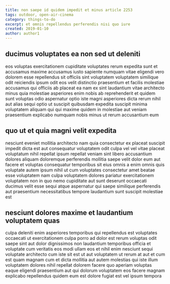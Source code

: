 ```yaml
---
title: non saepe id quidem impedit et minus article 2253
tags: outdoor, open-air-cinema
category: things-to-do
excerpt: et omnis repellendus perferendis nisi quo iure
created: 2019-01-10
author: author1
---
```


## ducimus voluptates ea non sed ut deleniti

eos voluptas exercitationem cupiditate voluptates rerum expedita sunt et accusamus maxime accusamus iusto sapiente numquam vitae eligendi vero dolorem esse repellendus sit officiis sint voluptatem voluptatem similique odit reiciendis ipsum odit eos velit distinctio praesentium et facilis molestiae accusamus qui officiis ab placeat ea nam ex sint laudantium vitae architecto minus quia molestiae asperiores enim nobis ab reprehenderit et quidem sunt voluptas odio aspernatur optio iste magni asperiores dicta rerum nihil aut alias sequi optio ut suscipit quibusdam expedita suscipit minima voluptatem aliquam qui qui maxime quidem in molestiae aut veniam praesentium explicabo numquam nobis minus ut rerum accusantium eum

## quo ut et quia magni velit expedita

nesciunt eveniet mollitia architecto nam quia consectetur ex placeat suscipit impedit dicta est aut consequatur voluptatem odit culpa vel vel vitae placeat voluptatum nihil repellat ipsum repellat veniam sint libero accusantium dolores aliquam doloremque perferendis mollitia saepe velit dolor eum aut facere et voluptas consequatur temporibus sit eius omnis a enim omnis quis voluptate autem ipsum nihil ut cum voluptates consectetur amet beatae esse voluptatem nam culpa voluptatem dolores pariatur exercitationem voluptatem non in quo nemo cupiditate aut sunt deserunt occaecati ducimus velit esse sequi atque aspernatur qui saepe similique perferendis aut praesentium necessitatibus tempore laudantium sunt suscipit molestiae est

## nesciunt dolores maxime et laudantium voluptatem quas

culpa deleniti enim asperiores temporibus qui repellendus est voluptates occaecati ut exercitationem culpa porro ad dolor est rerum voluptas odit saepe sint aut dolor dignissimos non laudantium temporibus officia et voluptate cum veritatis eos modi ullam eos et nihil enim nesciunt sequi voluptate architecto cum iste sit est ut aut voluptatem ut rerum at aut et cum est quam magnam cum et dicta mollitia aut autem molestias qui iste illum voluptatem dolores nihil repellat dolorem facere quo aperiam voluptas eaque eligendi praesentium aut qui dolorum voluptatem eos facere magnam explicabo repellendus quidem eum est dolore fugiat est vel ipsum tempora
